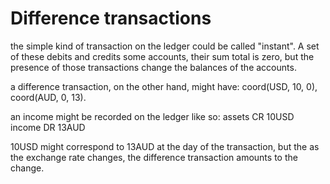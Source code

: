 # Difference transactions


the simple kind of transaction on the ledger could be called "instant". A set of these debits and credits some accounts, their sum total is zero, but the presence of those transactions change the balances of the accounts.

a difference transaction, on the other hand, might have: coord(USD, 10, 0), coord(AUD, 0, 13).

an income might be recorded on the ledger like so:
assets CR 10USD
income DR 13AUD

10USD might correspond to 13AUD at the day of the transaction, but the as the exchange rate changes, the difference transaction amounts to the change. 

